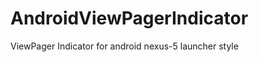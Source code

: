 AndroidViewPagerIndicator
=========================

ViewPager Indicator for android nexus-5 launcher style
